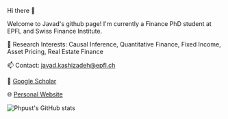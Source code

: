 Hi there 👋

Welcome to Javad's github page! I'm currently a Finance PhD student at EPFL and Swiss Finance Institute.  

🔭 Research Interests: Causal Inference, Quantitative Finance, Fixed Income, Asset Pricing, Real Estate Finance 

📫 Contact: javad.kashizadeh@epfl.ch

📖  [Google Scholar](https://scholar.google.com/citations?user=ZxQgd6EAAAAJ&hl=en&oi=ao)

🌐 [Personal Website](https://people.epfl.ch/javad.kashizadeh/?lang=en)


![Phpust's GitHub stats](https://github-readme-stats.vercel.app/api?username=seyedjavadkashizadeh&show_icons=true&theme=transparent)
